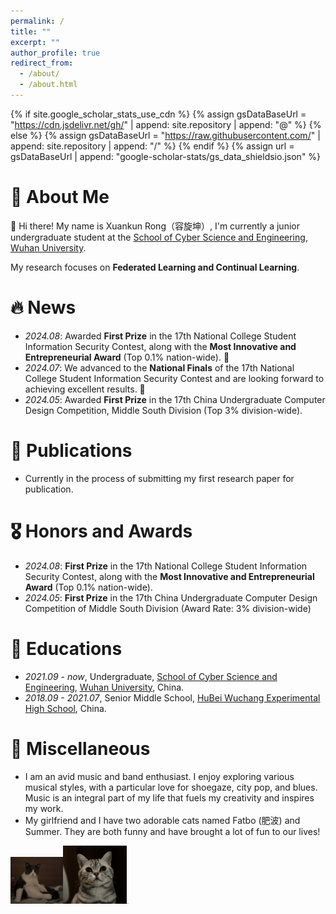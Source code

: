 ```yaml
---
permalink: /
title: ""
excerpt: ""
author_profile: true
redirect_from: 
  - /about/
  - /about.html
---
```

{% if site.google_scholar_stats_use_cdn %}
{% assign gsDataBaseUrl = "https://cdn.jsdelivr.net/gh/" | append: site.repository | append: "@" %}
{% else %}
{% assign gsDataBaseUrl = "https://raw.githubusercontent.com/" | append: site.repository | append: "/" %}
{% endif %}
{% assign url = gsDataBaseUrl | append: "google-scholar-stats/gs_data_shieldsio.json" %}

# 🧐 About Me

👋 Hi there! My name is Xuankun Rong（容旋坤）, I'm currently a junior undergraduate student at the [School of Cyber Science and Engineering](https://cse.whu.edu.cn/), [Wuhan University](https://www.whu.edu.cn/).

My research focuses on **Federated Learning and Continual Learning**.

# 🔥 News

- *2024.08*: Awarded **First Prize** in the 17th National College Student Information Security Contest, along with the **Most Innovative and Entrepreneurial Award** (Top 0.1% nation-wide). 👏
- *2024.07*: We advanced to the **National Finals** of the 17th National College Student Information Security Contest and are looking forward to achieving excellent results. 💪
- *2024.05*: Awarded **First Prize** in the 17th China Undergraduate Computer Design Competition, Middle South Division (Top 3% division-wide).

# 📝 Publications

- Currently in the process of submitting my first research paper for publication.

# 🎖 Honors and Awards

- *2024.08*: **First Prize** in the 17th National College Student Information Security Contest, along with the **Most Innovative and Entrepreneurial Award** (Top 0.1% nation-wide).
- *2024.05*: **First Prize** in the 17th China Undergraduate Computer Design Competition of Middle South Division (Award Rate: 3% division-wide)

# 📖 Educations

- *2021.09 - now*, Undergraduate, [School of Cyber Science and Engineering](https://cse.whu.edu.cn/), [Wuhan University](https://www.whu.edu.cn/), China.
- *2018.09 - 2021.07*, Senior Middle School, [HuBei Wuchang Experimental High School](http://www.ssyzx.net/), China.

# 👏 Miscellaneous

- I am an avid music and band enthusiast. I enjoy exploring various musical styles, with a particular love for shoegaze, city pop, and blues. Music is an integral part of my life that fuels my creativity and inspires my work.
- My girlfriend and I have two adorable cats named Fatbo (肥波) and Summer. They are both funny and have brought a lot of fun to our lives!

<img src="../images/feibo.png" alt="feibo" style="zoom: 8.17%;" /><img src="../images/summer.png" alt="summer" style="zoom: 10%;" /><img src="../images/both.png" alt="both" style="zoom: 7.3%;" />
